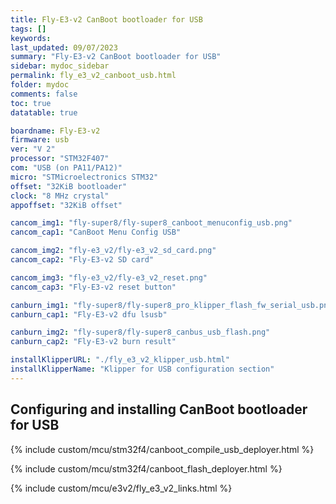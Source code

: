 ```yaml
---
title: Fly-E3-v2 CanBoot bootloader for USB
tags: []
keywords: 
last_updated: 09/07/2023
summary: "Fly-E3-v2 CanBoot bootloader for USB"
sidebar: mydoc_sidebar
permalink: fly_e3_v2_canboot_usb.html
folder: mydoc
comments: false
toc: true
datatable: true

boardname: Fly-E3-v2
firmware: usb
ver: "V 2" 
processor: "STM32F407"
com: "USB (on PA11/PA12)"
micro: "STMicroelectronics STM32"
offset: "32KiB bootloader"
clock: "8 MHz crystal"
appoffset: "32KiB offset"

cancom_img1: "fly-super8/fly-super8_canboot_menuconfig_usb.png"
cancom_cap1: "CanBoot Menu Config USB"

cancom_img2: "fly-e3_v2/fly-e3_v2_sd_card.png"
cancom_cap2: "Fly-E3-v2 SD card"

cancom_img3: "fly-e3_v2/fly-e3_v2_reset.png"
cancom_cap3: "Fly-E3-v2 reset button"

canburn_img1: "fly-super8/fly-super8_pro_klipper_flash_fw_serial_usb.png"
canburn_cap1: "Fly-E3-v2 dfu lsusb"

canburn_img2: "fly-super8/fly-super8_canbus_usb_flash.png"
canburn_cap2: "Fly-E3-v2 burn result"

installKlipperURL: "./fly_e3_v2_klipper_usb.html"
installKlipperName: "Klipper for USB configuration section"
---
```


## Configuring and installing CanBoot bootloader for USB

{% include custom/mcu/stm32f4/canboot_compile_usb_deployer.html %}

{% include custom/mcu/stm32f4/canboot_flash_deployer.html %}

{% include custom/mcu/e3v2/fly_e3_v2_links.html %}
